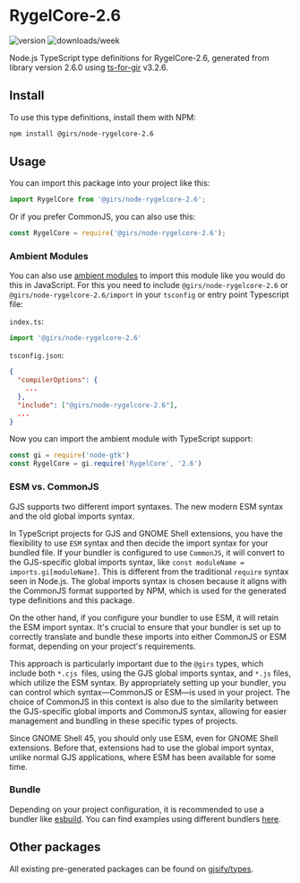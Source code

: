 
# RygelCore-2.6

![version](https://img.shields.io/npm/v/@girs/node-rygelcore-2.6)
![downloads/week](https://img.shields.io/npm/dw/@girs/node-rygelcore-2.6)


Node.js TypeScript type definitions for RygelCore-2.6, generated from library version 2.6.0 using [ts-for-gir](https://github.com/gjsify/ts-for-gir) v3.2.6.


## Install

To use this type definitions, install them with NPM:
```bash
npm install @girs/node-rygelcore-2.6
```

## Usage

You can import this package into your project like this:
```ts
import RygelCore from '@girs/node-rygelcore-2.6';
```

Or if you prefer CommonJS, you can also use this:
```ts
const RygelCore = require('@girs/node-rygelcore-2.6');
```

### Ambient Modules

You can also use [ambient modules](https://github.com/gjsify/ts-for-gir/tree/main/packages/cli#ambient-modules) to import this module like you would do this in JavaScript.
For this you need to include `@girs/node-rygelcore-2.6` or `@girs/node-rygelcore-2.6/import` in your `tsconfig` or entry point Typescript file:

`index.ts`:
```ts
import '@girs/node-rygelcore-2.6'
```

`tsconfig.json`:
```json
{
  "compilerOptions": {
    ...
  },
  "include": ["@girs/node-rygelcore-2.6"],
  ...
}
```

Now you can import the ambient module with TypeScript support: 

```ts
const gi = require('node-gtk')
const RygelCore = gi.require('RygelCore', '2.6')
```



### ESM vs. CommonJS

GJS supports two different import syntaxes. The new modern ESM syntax and the old global imports syntax.

In TypeScript projects for GJS and GNOME Shell extensions, you have the flexibility to use `ESM` syntax and then decide the import syntax for your bundled file. If your bundler is configured to use `CommonJS`, it will convert to the GJS-specific global imports syntax, like `const moduleName = imports.gi[moduleName]`. This is different from the traditional `require` syntax seen in Node.js. The global imports syntax is chosen because it aligns with the CommonJS format supported by NPM, which is used for the generated type definitions and this package.

On the other hand, if you configure your bundler to use ESM, it will retain the ESM import syntax. It's crucial to ensure that your bundler is set up to correctly translate and bundle these imports into either CommonJS or ESM format, depending on your project's requirements.

This approach is particularly important due to the `@girs` types, which include both `*.cjs `files, using the GJS global imports syntax, and `*.js` files, which utilize the ESM syntax. By appropriately setting up your bundler, you can control which syntax—CommonJS or ESM—is used in your project. The choice of CommonJS in this context is also due to the similarity between the GJS-specific global imports and CommonJS syntax, allowing for easier management and bundling in these specific types of projects.

Since GNOME Shell 45, you should only use ESM, even for GNOME Shell extensions. Before that, extensions had to use the global import syntax, unlike normal GJS applications, where ESM has been available for some time.

### Bundle

Depending on your project configuration, it is recommended to use a bundler like [esbuild](https://esbuild.github.io/). You can find examples using different bundlers [here](https://github.com/gjsify/ts-for-gir/tree/main/examples).

## Other packages

All existing pre-generated packages can be found on [gjsify/types](https://github.com/gjsify/types).


